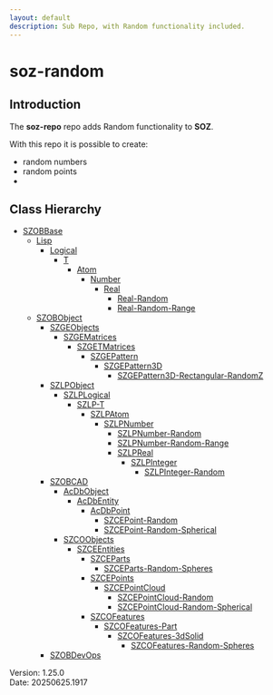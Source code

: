 ```yaml
---
layout: default
description: Sub Repo, with Random functionality included.
---
```


# soz-random

## Introduction

The **soz-repo** repo adds Random functionality to **SOZ**.

With this repo it is possible to create:

- random numbers
- random points
- 
## Class Hierarchy

- [SZOBBase](/classes/SZOBBase.html)
  - [Lisp](/classes/Lisp.html)
    - [Logical](/classes/Logical.html)
      - [T](/classes/T.html)
        - [Atom](/classes/Atom.html)
          - [Number](/classes/Number.html)
            - [Real](/classes/Real.html)
              - [Real-Random](/classes/Real-Random.html)
              - [Real-Random-Range](/classes/Real-Random-Range.html)
  - [SZOBObject](/classes/SZOBObject.html)
    - [SZGEObjects](/classes/SZGEObjects.html)
      - [SZGEMatrices](/classes/SZGEMatrices.html)
        - [SZGETMatrices](/classes/SZGETMatrices.html)
          - [SZGEPattern](/classes/SZGEPattern.html)
            - [SZGEPattern3D](/classes/SZGEPattern3D.html)
              - [SZGEPattern3D-Rectangular-RandomZ](/classes/SZGEPattern3D-Rectangular-RandomZ.html)
    - [SZLPObject](/classes/SZLPObject.html)
      - [SZLPLogical](/classes/SZLPLogical.html)
        - [SZLP-T](/classes/SZLP-T.html)
          - [SZLPAtom](/classes/SZLPAtom.html)
            - [SZLPNumber](/classes/SZLPNumber.html)
              - [SZLPNumber-Random](/classes/SZLPNumber-Random.html)
              - [SZLPNumber-Random-Range](/classes/SZLPNumber-Random-Range.html)
              - [SZLPReal](/classes/SZLPReal.html)
                - [SZLPInteger](/classes/SZLPInteger.html)
                  - [SZLPInteger-Random](/classes/SZLPInteger-Random.html)
    - [SZOBCAD](/classes/SZOBCAD.html)
      - [AcDbObject](/classes/AcDbObject.html)
        - [AcDbEntity](/classes/AcDbEntity.html)
          - [AcDbPoint](/classes/AcDbPoint.html)
            - [SZCEPoint-Random](/classes/SZCEPoint-Random.html)
            - [SZCEPoint-Random-Spherical](/classes/SZCEPoint-Random-Spherical.html)
      - [SZCOObjects](/classes/SZCOObjects.html)
        - [SZCEEntities](/classes/SZCEEntities.html)
          - [SZCEParts](/classes/SZCEParts.html)
            - [SZCEParts-Random-Spheres](/classes/SZCEParts-Random-Spheres.html)
          - [SZCEPoints](/classes/SZCEPoints.html)
            - [SZCEPointCloud](/classes/SZCEPointCloud.html)
              - [SZCEPointCloud-Random](/classes/SZCEPointCloud-Random.html)
              - [SZCEPointCloud-Random-Spherical](/classes/SZCEPointCloud-Random-Spherical.html)
          - [SZCOFeatures](/classes/SZCOFeatures.html)
            - [SZCOFeatures-Part](/classes/SZCOFeatures-Part.html)
              - [SZCOFeatures-3dSolid](/classes/SZCOFeatures-3dSolid.html)
                - [SZCOFeatures-Random-Spheres](/classes/SZCOFeatures-Random-Spheres.html)
    - [SZOBDevOps](/classes/SZOBDevOps.html)

Version:  1.25.0
<br>
Date: 20250625.1917
